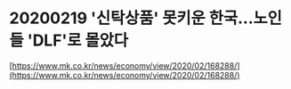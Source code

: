 # 20200219 '신탁상품' 못키운 한국…노인들 'DLF'로 몰았다

[https://www.mk.co.kr/news/economy/view/2020/02/168288/](https://www.mk.co.kr/news/economy/view/2020/02/168288/)